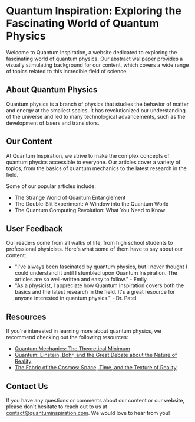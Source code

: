 <!--font:Montserrat-->

# Quantum Inspiration: Exploring the Fascinating World of Quantum Physics

Welcome to Quantum Inspiration, a website dedicated to exploring the fascinating world of quantum physics. Our abstract wallpaper provides a visually stimulating background for our content, which covers a wide range of topics related to this incredible field of science.

## About Quantum Physics

Quantum physics is a branch of physics that studies the behavior of matter and energy at the smallest scales. It has revolutionized our understanding of the universe and led to many technological advancements, such as the development of lasers and transistors.

## Our Content

At Quantum Inspiration, we strive to make the complex concepts of quantum physics accessible to everyone. Our articles cover a variety of topics, from the basics of quantum mechanics to the latest research in the field.

Some of our popular articles include:

- The Strange World of Quantum Entanglement
- The Double-Slit Experiment: A Window into the Quantum World
- The Quantum Computing Revolution: What You Need to Know

## User Feedback

Our readers come from all walks of life, from high school students to professional physicists. Here's what some of them have to say about our content:

- "I've always been fascinated by quantum physics, but I never thought I could understand it until I stumbled upon Quantum Inspiration. The articles are so well-written and easy to follow." - Emily
- "As a physicist, I appreciate how Quantum Inspiration covers both the basics and the latest research in the field. It's a great resource for anyone interested in quantum physics." - Dr. Patel

## Resources

If you're interested in learning more about quantum physics, we recommend checking out the following resources:

- [Quantum Mechanics: The Theoretical Minimum](#)
- [Quantum: Einstein, Bohr, and the Great Debate about the Nature of Reality](#)
- [The Fabric of the Cosmos: Space, Time, and the Texture of Reality](#)

## Contact Us

If you have any questions or comments about our content or our website, please don't hesitate to reach out to us at [contact@quantuminspiration.com](mailto:contact@quantuminspiration.com). We would love to hear from you!

<!--

Write me content for website with wallpaper which alt text is:

"An abstract wallpaper inspired by the shapes and colors of quantum physics, with bold colors and intricate lines."

The name/title of the page should not be 1:1 copy of the alt text but rather a real content of the website which is using this wallpaper.

- Use markdown format 
- Start with heading
- Heading should be short and concise
- The content should look like a real website 
- The website should not be about the wallpaper, wallpaper is just a related background
- Heading should be contain work "wallpaper" or "background"
- Include real sections like references, contact, user stories, etc. use things relevant to the page purpose.
- Feel free to use structure like headings, bullets, numbering, blockquotes, paragraphs, horizontal lines, etc.
- You can use formatting like bold or _italic_
- You can include UTF-8 emojis
- Links should be only #hash anchors (and you can refer to the document itself)
- Do not include images


---


# Quantum Inspiration: Bold Abstract Wallpaper

Welcome to Quantum Inspiration, a website dedicated to exploring the fascinating world of quantum physics. Our bold and intricate abstract wallpaper is inspired by the shapes and colors found in this incredible field of science.

## About the Wallpaper

Our abstract wallpaper features bold colors and intricate lines that are reminiscent of the complex nature of quantum physics. The design was created with inspiration from the shapes and colors found in this fascinating field of science, resulting in a unique and eye-catching wallpaper that will add a touch of sophistication to any space.

## Using the Wallpaper

Our wallpaper is perfect for adding a touch of style to any room in your home or office. Whether you're looking to create a bold statement wall or add a pop of color to a smaller space, our abstract wallpaper is sure to impress.

## User Stories

- "I love how this wallpaper adds a modern and sophisticated touch to my living room." - Sarah, interior designer
- "The colors and shapes in this wallpaper are so unique and eye-catching. It's the perfect addition to my home office." - Michael, freelance writer

## References

If you're interested in learning more about quantum physics, we recommend checking out the following resources:

- [Quantum Physics for Beginners](#)
- [Introduction to Quantum Mechanics](#)
- [The Elegant Universe: Superstrings, Hidden Dimensions, and the Quest for the Ultimate Theory](#)

## Contact Us

If you have any questions or comments about our abstract wallpaper or our website, please don't hesitate to reach out to us at [contact@quantuminspiration.com](mailto:contact@quantuminspiration.com). We would love to hear from you!


---


Heading should not include word "wallpaper". The website should not be about the wallpaper itself, wallpaper is just a related background, rewrite whole content.


---


# Quantum Inspiration: Exploring the Fascinating World of Quantum Physics

Welcome to Quantum Inspiration, a website dedicated to exploring the fascinating world of quantum physics. Our abstract wallpaper serves as a beautiful and inspiring background for our content, which covers a wide range of topics related to this incredible field of science.

## About Quantum Physics

Quantum physics is a branch of physics that studies the behavior of matter and energy at the smallest scales. It has revolutionized our understanding of the universe and led to many technological advancements, such as the development of lasers and transistors.

## Our Content

At Quantum Inspiration, we aim to make the complex concepts of quantum physics accessible to everyone. Our articles cover a wide range of topics, from the basics of quantum mechanics to the latest research in the field.

Some of our popular articles include:

- The Strange World of Quantum Entanglement
- The Double-Slit Experiment: A Window into the Quantum World
- The Quantum Computing Revolution: What You Need to Know

## User Stories

- "I've always been fascinated by quantum physics, but I never thought I could understand it until I stumbled upon Quantum Inspiration. The articles are so well-written and easy to follow." - Emily, high school student
- "As a physicist, I appreciate how Quantum Inspiration covers both the basics and the latest research in the field. It's a great resource for anyone interested in quantum physics." - Dr. Patel, physicist

## References

If you're interested in learning more about quantum physics, we recommend checking out the following resources:

- [Quantum Mechanics: The Theoretical Minimum](#)
- [Quantum: Einstein, Bohr, and the Great Debate about the Nature of Reality](#)
- [The Fabric of the Cosmos: Space, Time, and the Texture of Reality](#)

## Contact Us

If you have any questions or comments about our content or our website, please don't hesitate to reach out to us at [contact@quantuminspiration.com](mailto:contact@quantuminspiration.com). We would love to hear from you!


---


Heading is too long, rewrite whole content.


---


# Quantum Inspiration: Exploring the Fascinating World of Quantum Physics

Welcome to Quantum Inspiration, a website dedicated to exploring the fascinating world of quantum physics. Our abstract wallpaper provides a beautiful and inspiring backdrop for our content, which covers a wide range of topics related to this incredible field of science.

## About Quantum Physics

Quantum physics is a branch of physics that studies the behavior of matter and energy at the smallest scales. It has revolutionized our understanding of the universe and led to many technological advancements, such as the development of lasers and transistors.

## Our Content

At Quantum Inspiration, we aim to make the complex concepts of quantum physics accessible to everyone. Our articles cover a wide range of topics, from the basics of quantum mechanics to the latest research in the field.

Some of our popular articles include:

- The Strange World of Quantum Entanglement
- The Double-Slit Experiment: A Window into the Quantum World
- The Quantum Computing Revolution: What You Need to Know

## User Stories

Our readers come from all walks of life, from high school students to professional physicists. Here's what some of them have to say about our content:

- "I've always been fascinated by quantum physics, but I never thought I could understand it until I stumbled upon Quantum Inspiration. The articles are so well-written and easy to follow." - Emily
- "As a physicist, I appreciate how Quantum Inspiration covers both the basics and the latest research in the field. It's a great resource for anyone interested in quantum physics." - Dr. Patel

## Resources

If you're interested in learning more about quantum physics, we recommend checking out the following resources:

- [Quantum Mechanics: The Theoretical Minimum](#)
- [Quantum: Einstein, Bohr, and the Great Debate about the Nature of Reality](#)
- [The Fabric of the Cosmos: Space, Time, and the Texture of Reality](#)

## Contact Us

If you have any questions or comments about our content or our website, please don't hesitate to reach out to us at [contact@quantuminspiration.com](mailto:contact@quantuminspiration.com). We would love to hear from you!


---


Heading is too long, rewrite whole content.


---


# Quantum Inspiration: Exploring the Fascinating World of Quantum Physics

Welcome to Quantum Inspiration, a website dedicated to exploring the fascinating world of quantum physics. Our abstract wallpaper provides a visually stimulating background for our content, which covers a wide range of topics related to this incredible field of science.

## About Quantum Physics

Quantum physics is a branch of physics that studies the behavior of matter and energy at the smallest scales. It has revolutionized our understanding of the universe and led to many technological advancements, such as the development of lasers and transistors.

## Our Content

At Quantum Inspiration, we strive to make the complex concepts of quantum physics accessible to everyone. Our articles cover a variety of topics, from the basics of quantum mechanics to the latest research in the field.

Some of our popular articles include:

- The Strange World of Quantum Entanglement
- The Double-Slit Experiment: A Window into the Quantum World
- The Quantum Computing Revolution: What You Need to Know

## User Feedback

Our readers come from all walks of life, from high school students to professional physicists. Here's what some of them have to say about our content:

- "I've always been fascinated by quantum physics, but I never thought I could understand it until I stumbled upon Quantum Inspiration. The articles are so well-written and easy to follow." - Emily
- "As a physicist, I appreciate how Quantum Inspiration covers both the basics and the latest research in the field. It's a great resource for anyone interested in quantum physics." - Dr. Patel

## Resources

If you're interested in learning more about quantum physics, we recommend checking out the following resources:

- [Quantum Mechanics: The Theoretical Minimum](#)
- [Quantum: Einstein, Bohr, and the Great Debate about the Nature of Reality](#)
- [The Fabric of the Cosmos: Space, Time, and the Texture of Reality](#)

## Contact Us

If you have any questions or comments about our content or our website, please don't hesitate to reach out to us at [contact@quantuminspiration.com](mailto:contact@quantuminspiration.com). We would love to hear from you!


---


Write me a Google font which is best fitting for the website.

Pick from the list:
- Poppins
- Open Sans
- Alegreya
- Dancing Script
- Futura
- IBM Plex Sans
- Orbitron
- Great Vibes
- Barlow Condensed
- Playfair Display
- Montserrat
- Inter
- Lato
- Roboto
- Raleway
- Exo 2
- Lobster


Write just the font name nothing else.


---


Montserrat

-->

